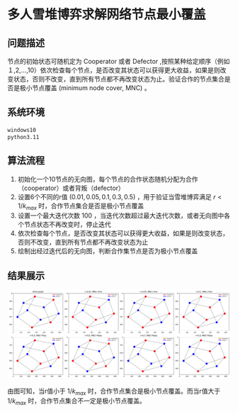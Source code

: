 # 多人雪堆博弈求解网络节点最小覆盖

## 问题描述

节点的初始状态可随机定为 Cooperator 或者 Defector ,按照某种给定顺序（例如１,2,…,10）依次检查每个节点，是否改变其状态可以获得更大收益，如果是则改变状态，否则不改变，直到所有节点都不再改变状态为止。验证合作的节点集合是否是极小节点覆盖 (minimum node cover, MNC) 。

## 系统环境

```shell
windows10
python3.11
```

## 算法流程

 1. 初始化一个10节点的无向图，每个节点的合作状态随机分配为合作（cooperator）或者背叛（defector）
 2. 设置6个不同的r值 $(0.01, 0.05, 0.1, 0.3, 0.5)$ ，用于验证当雪堆博弈满足 $r<1/k_{max}$ 时，合作节点集合是否是极小节点覆盖
 3. 设置一个最大迭代次数 100 ，当迭代次数超过最大迭代次数，或者无向图中各个节点状态不再改变时，停止迭代
 4. 依次检查每个节点，是否改变其状态可以获得更大收益，如果是则改变状态，否则不改变，直到所有节点都不再改变状态为止
 5. 绘制出经过迭代后的无向图，判断合作集节点是否为极小节点覆盖

## 结果展示

![image](figure\result.png)

由图可知，当r值小于 $1/k_{max}$ 时，合作节点集合是极小节点覆盖。而当r值大于 $1/k_{max}$ 时，合作节点集合不一定是极小节点覆盖。
